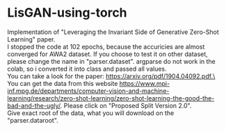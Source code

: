 # LisGAN-using-torch
Implementation of "Leveraging the Invariant Side of Generative Zero-Shot Learning" paper.\
I stopped the code at 102 epochs, because the accuricies are almost converged for AWA2 dataset. If you choose to test it on other dataset, please change the name in "parser.dataset". argparse do not work in the colab, so i converted it into class and passed all values.\
You can take a look for the paper: https://arxiv.org/pdf/1904.04092.pdf.\
You can get the data from this website https://www.mpi-inf.mpg.de/departments/computer-vision-and-machine-learning/research/zero-shot-learning/zero-shot-learning-the-good-the-bad-and-the-ugly/. Please click on "Proposed Split Version 2.0".\
Give exact root of the data, what you will download on the "parser.dataroot".
